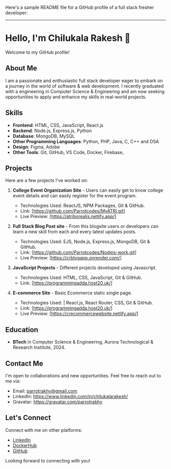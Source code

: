 Here's a sample README file for a GitHub profile of a full stack fresher developer:

---

# Hello, I'm Chilukala Rakesh 👋

Welcome to my GitHub profile!

## About Me

I am a passionate and enthusiastic full stack developer eager to embark on a journey in the world of software & web development. I recently graduated with a engineering in Computer Science & Engineering and am now seeking opportunities to apply and enhance my skills in real-world projects.

## Skills

- **Frontend**: HTML, CSS, JavaScript, React.js
- **Backend**: Node.js, Express.js, Python
- **Database**: MongoDB, MySQL
- **Other Programming Languages**: Python, PHP, Java, C, C++ and DSA
- **Design**: Figma, Adobe
- **Other Tools**: Git, GitHub, VS Code, Docker, Firebase, 

## Projects

Here are a few projects I've worked on:

1. **College Event Organization Site** - Users can easily get to know college event details and can easily register for the event program.
   - Technologies Used: ReactJS, NPM Packages, Git & GitHub.
   - Link: [https://github.com/Parrotcodes/MyATRI.git]
   - Live Preview: [https://atriborealis.netlify.app/] 

2. **Full Stack Blog Post site** - From this blogsite users or developers can learn a new skill from each and every latest updates posts.
   - Technologies Used: EJS, Node.js, Express.js, MongoDB, Git & GitHub.
   - Link: [https://github.com/Parrotcodes/Nodejs-work.git]
   - Live Preview: [https://crblogapp.onrender.com/] 


3. **JavaScript Projects** - Different projects developed using Javascript.
   - Technologies Used: HTML, CSS, JavaScript, Git & GitHub.
   - Link: [https://programmingadda.host20.uk/]


4. **E-commerce Site** - Basic Ecommerce static single page.
   - Technologies Used: | React.js, React Router, CSS, Git & GitHub.
   - Link: [https://programmingadda.host20.uk/]
   - Live Preview: [https://crecommercewebsite.netlify.app/]

## Education

- **BTech** in Computer Science & Engineering, Aurora Technological & Research Institute, 2024.

## Contact Me

I'm open to collaborations and new opportunities. Feel free to reach out to me via:

- Email: parrotrakhy@gmail.com
- LinkedIn: https://www.linkedin.com/in/chilukalarakesh/
- Gravatar: https://gravatar.com/parrotrakhy

## Let's Connect

Connect with me on other platforms:

- [LinkedIn](https://www.linkedin.com/in/chilukalarakesh/)
- [DockerHub](https://hub.docker.com/u/crdocker01)
- [GitHub](https://github.com/Parrotcodes)


Looking forward to connecting with you!
